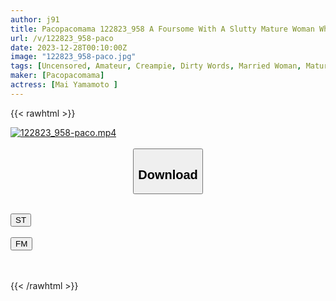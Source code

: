 ```yaml
---
author: j91
title: Pacopacomama 122823_958 A Foursome With A Slutty Mature Woman Who Loves Sex Mai Yamamoto
url: /v/122823_958-paco
date: 2023-12-28T00:10:00Z
image: "122823_958-paco.jpg"
tags: [Uncensored, Amateur, Creampie, Dirty Words, Married Woman, Mature Woman, Nice Ass, Sexy Legs, Shaved, Slender, Squirting]
maker: [Pacopacomama]
actress: [Mai Yamamoto ]
---
```



{{< rawhtml >}}

<div class="video" data-videoid="8wY8JGkeMoUogjM">
    <a href="javascript:;">
        <img src="/v/122823_958-paco/122823_958-paco.jpg" width="WIDTH" height="HEIGHT" alt="122823_958-paco.mp4" loading="lazy">
    </a>
</div>

<script type="text/javascript" src="https://j91.asia/asset/on-demand-st.js"></script>

<br>
  <link rel="stylesheet" href="https://j91.asia/asset/bs5.css">
  
  <center>
  <button class="btn btn-primary" type="button" data-bs-toggle="collapse" data-bs-target=".multi-collapse" aria-expanded="false" aria-controls="multiCollapseExample1 multiCollapseExample2"><h2>Download</h2></button></center>
</p>
<div class="row">
  <div class="col">
    <div class="collapse multi-collapse" id="multiCollapseExample1">
      <div class="card card-body">
	      	      <br>
<div class="buttons">  
<a href="https://streamtape.to/v/8wY8JGkeMoUogjM" target="_blank"><button class="btn-hover color-3"><i class="fa fa-download"></i> ST</button></a></div>
    </div>
  </div>
</div>
  <div class="col">
    <div class="collapse multi-collapse" id="multiCollapseExample2">
      <div class="card card-body">
	      <br>
<div class="buttons">
    <a href="https://filemoon.sx/d/m3n5j6c6nmju" target="_blank"><button class="btn-hover color-8"><i class="fa fa-download"></i> FM</button></a></div>
<br><br>
      </div>
    </div>
  </div>
</div>

{{< /rawhtml >}}